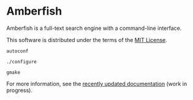 Amberfish
=========

Amberfish is a full-text search engine with a command-line interface.

This software is distributed under the terms of the
[MIT License](https://github.com/nassibnassar/amberfish/blob/main/LICENSE).

```
autoconf

./configure

gmake
```

For more information, see the [recently updated
documentation](https://github.com/nassibnassar/amberfish/blob/main/doc/userguide.adoc)
(work in progress).

